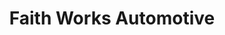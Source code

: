 ---
title: "Faith Works Automotive"
url: /mesa/faith-works-automotive-east-main-street/
shop: car repair
---